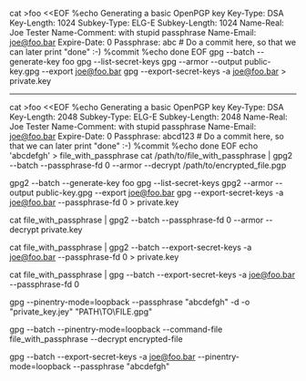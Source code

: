 cat >foo <<EOF
     %echo Generating a basic OpenPGP key
     Key-Type: DSA
     Key-Length: 1024
     Subkey-Type: ELG-E
     Subkey-Length: 1024
     Name-Real: Joe Tester
     Name-Comment: with stupid passphrase
     Name-Email: joe@foo.bar
     Expire-Date: 0
     Passphrase: abc
     # Do a commit here, so that we can later print "done" :-)
     %commit
     %echo done
EOF
gpg --batch --generate-key foo
gpg --list-secret-keys
gpg --armor --output public-key.gpg --export  joe@foo.bar
gpg --export-secret-keys -a joe@foo.bar > private.key

---

cat >foo <<EOF
     %echo Generating a basic OpenPGP key
     Key-Type: DSA
     Key-Length: 2048
     Subkey-Type: ELG-E
     Subkey-Length: 2048
     Name-Real: Joe Tester
     Name-Comment: with stupid passphrase
     Name-Email: joe@foo.bar
     Expire-Date: 0
     Passphrase:  abcd123
     # Do a commit here, so that we can later print "done" :-)
     %commit
     %echo done
EOF
echo 'abcdefgh' > file_with_passphrase
cat /path/to/file_with_passphrase | gpg2 --batch --passphrase-fd 0 --armor --decrypt /path/to/encrypted_file.pgp

gpg2 --batch --generate-key foo
gpg --list-secret-keys
gpg2 --armor --output public-key.gpg --export  joe@foo.bar
gpg --export-secret-keys -a joe@foo.bar --passphrase-fd 0 > private.key

cat file_with_passphrase | gpg2 --batch --passphrase-fd 0 --armor --decrypt private.key

cat file_with_passphrase | gpg2 --batch  --export-secret-keys -a joe@foo.bar --passphrase-fd 0 > private.key

cat file_with_passphrase | gpg --batch --export-secret-keys -a joe@foo.bar --passphrase-fd 0

gpg --pinentry-mode=loopback --passphrase  "abcdefgh" -d -o "private_key.jey" "PATH\TO\FILE.gpg"

gpg --batch --pinentry-mode=loopback --command-file file_with_passphrase --decrypt encrypted-file


gpg --batch --export-secret-keys -a joe@foo.bar --pinentry-mode=loopback --passphrase  "abcdefgh"